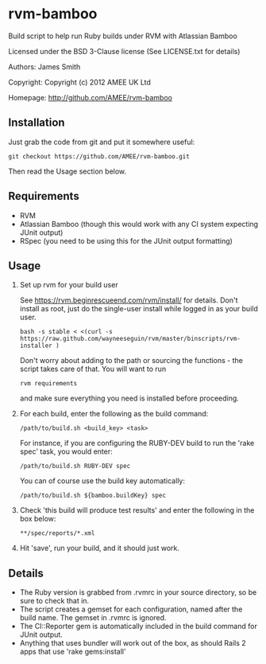 rvm-bamboo
==========

Build script to help run Ruby builds under RVM with Atlassian Bamboo

Licensed under the BSD 3-Clause license (See LICENSE.txt for details)

Authors: James Smith

Copyright: Copyright (c) 2012 AMEE UK Ltd

Homepage: http://github.com/AMEE/rvm-bamboo


Installation
------------

Just grab the code from git and put it somewhere useful:

    git checkout https://github.com/AMEE/rvm-bamboo.git
	
Then read the Usage section below.

Requirements
------------

 * RVM
 * Atlassian Bamboo (though this would work with any CI system expecting JUnit output)
 * RSpec (you need to be using this for the JUnit output formatting)

Usage
-----

1.  Set up rvm for your build user
 
    See https://rvm.beginrescueend.com/rvm/install/ for details. Don't install as root,
    just do the single-user install while logged in as your build user.

        bash -s stable < <(curl -s https://raw.github.com/wayneeseguin/rvm/master/binscripts/rvm-installer )
  
    Don't worry about adding to the path or sourcing the functions - the script takes care 
    of that. You will want to run 

        rvm requirements
  
    and make sure everything you need is installed before proceeding.
 
2.  For each build, enter the following as the build command:

        /path/to/build.sh <build_key> <task>
  
    For instance, if you are configuring the RUBY-DEV build to run the 'rake spec' task,
    you would enter:

        /path/to/build.sh RUBY-DEV spec

    You can of course use the build key automatically:

        /path/to/build.sh ${bamboo.buildKey} spec

3.  Check 'this build will produce test results' and enter the following in the box below:

        **/spec/reports/*.xml
 
4.  Hit 'save', run your build, and it should just work.

Details
-------

 *  The Ruby version is grabbed from .rvmrc in your source directory, so be sure to check 
    that in.
 *  The script creates a gemset for each configuration, named after the build name. The 
    gemset in .rvmrc is ignored.
 *  The CI::Reporter gem is automatically included in the build command for JUnit output.
 *  Anything that uses bundler will work out of the box, as should Rails 2 apps that use 
    'rake gems:install'